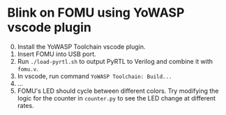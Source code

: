 # Blink on FOMU using YoWASP vscode plugin

0. Install the YoWASP Toolchain vscode plugin.
1. Insert FOMU into USB port.
2. Run `./load-pyrtl.sh` to output PyRTL to Verilog and combine it with `fomu.v`.
3. In vscode, run command `YoWASP Toolchain: Build...`
4. ...
5. FOMU's LED should cycle between different colors. Try modifying the logic for the counter in `counter.py` to see the LED change at different rates.